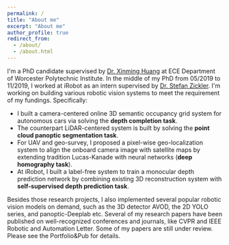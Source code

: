 ```yaml
---
permalink: /
title: "About me"
excerpt: "About me"
author_profile: true
redirect_from: 
  - /about/
  - /about.html
---
```


I'm a PhD candidate supervised by [Dr. Xinming Huang](https://users.wpi.edu/~xhuang/) at ECE Department of Worcester Polytechnic Institute. In the middle of my PhD from 05/2019 to 11/2019, I worked at iRobot as an intern supervised by [Dr. Stefan Zickler](https://scholar.google.com/citations?user=G_vOcFUAAAAJ&hl=en&oi=ao). I'm working on building various robotic vision systems to meet the requirement of my fundings. Specifically:
<ul>
  <li>I built a camera-centered online 3D semantic occupancy grid system for autonomous cars via solving the <b>depth completion task</b>. </li>
  <li>The counterpart LiDAR-centered system is built by solving the <b>point cloud panoptic segmentation task</b>. </li>
  <li>For UAV and geo-survey, I proposed a pixel-wise geo-localization system to align the onboard camera image with satellite maps by extending tradition Lucas-Kanade with neural networks (<b>deep homography task</b>).</li>
   <li> At iRobot, I built a label-free system to train a monocular depth prediction network by combining existing 3D reconstruction system with <b>self-supervised depth prediction task</b>.</li>
</ul>
 
 Besides those research projects, I also implemented several popular robotic vision models on demand, such as the 3D detector AVOD, the 2D YOLO series, and panoptic-Deeplab etc. Several of my research papers have been published on well-recognized conferences and journals, like CVPR and IEEE Robotic and Automation Letter. Some of my papers are still under review. Please see the Portfolio&Pub for details.
   
<!---
Master of Systems Science at BNU
======
I spent two years to get the master degree of systems science at Beijing Normal University. I published a good stochastic process data modeling paper as well as undertook several industiral projects.   

Bachelor of Physics at LZU
======
My undergraduate life at Lanzhou University is pure and enjoyable. I majored in math for two years, then transfered to physics for three years. This is an important period for me that I learned not only the scientific knowledge but also how human understand the world. More specific, I discard the idea that the physical world is determinable with universal truth and accept the fundamental uncertainty with inevitable observers' bias. I mean, physically, not socially. I won some scholars, such as the second prize of the national mathematical modeling. I also was a member of an undergraduate therotecal physics research project.   
-->

